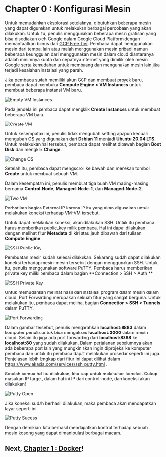 # Chapter 0 : Konfigurasi Mesin

Untuk memudahkan eksplorasi setelahnya, dibutuhkan beberapa mesin yang dapat digunakan untuk melakukan berbagai percobaan yang akan dilakukan. Untuk itu, penulis menggunakan beberapa mesin gratisan yang bisa disediakan oleh Google dalam Google Cloud Platform dengan memanfaatkan bonus dari [GCP Free Tier](https://cloud.google.com/free). Pembaca dapat menggunakan mesin dari tempat lain atau malah menggunakan mesin pribadi namun beberapa keunggulan dari menggunakan mesin dalam cloud diantaranya adalah minimnya kuota dan cepatnya internet yang dimiliki oleh mesin Google serta kemudahan untuk membuang dan mengunakan mesin lain jika terjadi kesalahan instalasi yang parah.

Jika pembaca sudah memiliki akun GCP dan membuat proyek baru, pembaca dapat membuka **Compute Engine > VM Instances** untuk membuat beberapa instansi VM baru.

![Empty VM Instances](../images/server_vm_empty.png)

Pada jendela ini pembaca dapat mengklik **Create Instances** untuk membuat beberapa VM baru.

![Create VM](../images/server_create.png)

Untuk kesempatan ini, penulis tidak mengubah setting apapun kecuali mengubah OS yang digunakan dari **Debian 11** menjadi **Ubuntu 20.04 LTS**. Untuk melakukan hal tersebut, pembaca dapat melihat dibawah bagian **Boot Disk** dan mengklik **Change**.

![Change OS](../images/server_change_os.png)

Setelah itu, pembaca dapat mengscroll ke bawah dan menekan tombol **Create** untuk membuat sebuah VM.

Dalam kesempatan ini, penulis membuat tiga buah VM masing-masing bernama **Control-Node**, **Managed-Node-1**, dan **Managed-Node-2**.

![Two VM](../images/server_created.png)

Perhatikan bagian External IP karena IP itu yang akan digunakan untuk melakukan koneksi terhadap VM-VM tersebut.

Untuk dapat melakukan koneksi, akan dilakukan SSH. Untuk itu pembaca harus memberikan public_key milik pembaca. Hal ini dapat dilakukan dengan melihat fitur **Metadata** di kiri atau jauh dibawah dari tulisan **Compute Engine**

![SSH Public Key](../images/server_ssh_key.png)

Pembuatan mesin sudah selesai dilakukan. Sekarang sudah dapat dilakukan koneksi terhadap mesin-mesin tersebut dengan menggunakan SSH. Untuk itu, penulis menggunakan software PuTTY. Pembaca harus memberikan private key miliki pembaca dalam bagian **Connection > SSH > Auth **

![SSH Private Key](../images/server_private_key.png)

Untuk memudahkan melihat hasil dari instalasi program dalam mesin dalam cloud, Port Forwarding merupakan sebuah fitur yang sangat berguna. Untuk melakukan itu, pembaca dapat melihat bagian **Connection > SSH > Tunnels** dalam PuTTY.

![Port Forwarding](../images/server_port_forward.png)

Dalam gambar tersebut, penulis mengarahkan **localhost:8883** dalam komputer penulis untuk bisa mengakses **localhost:3000** dalam mesin cloud. Selain itu juga ada port forwarding dari **localhost:8888** ke **localhost:80** yang sudah dilakukan. Dalam perjalanan sebelumnya akan ada beberapa port lain yang mungkin akan ingin diprojeksi ke komputer pembaca dan untuk itu pembaca dapat melakukan prosedur seperti ini juga. Penjelasan lebih lengkap dari fitur ini dapat dilihat dalam https://www.akadia.com/services/ssh_putty.html .

Setelah semua hal itu dilakukan, kita siap untuk melakukan koneksi. Cukup masukan IP target, dalam hal ini IP dari control-node, dan koneksi akan dilakukan!

![Putty Open](../images/server_putty_open.png)

Jika koneksi sudah berhasil dilakukan, maka pembaca akan mendapatkan layar seperti ini

![Putty Sucess](../images/server_putty_success.png)

Dengan demikian, kita berhasil mendapatkan kontrol terhadap sebuah mesin kosong yang dapat dimanipulasi berbagai macam. 

## Next, [Chapter 1 : Docker](docker.md)!